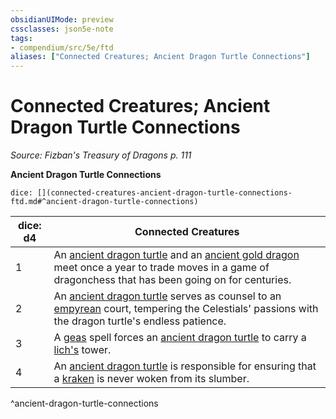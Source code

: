 ```yaml
---
obsidianUIMode: preview
cssclasses: json5e-note
tags:
- compendium/src/5e/ftd
aliases: ["Connected Creatures; Ancient Dragon Turtle Connections"]
---
```

# Connected Creatures; Ancient Dragon Turtle Connections
*Source: Fizban's Treasury of Dragons p. 111* 

**Ancient Dragon Turtle Connections**

`dice: [](connected-creatures-ancient-dragon-turtle-connections-ftd.md#^ancient-dragon-turtle-connections)`

| dice: d4 | Connected Creatures |
|----------|---------------------|
| 1 | An [ancient dragon turtle](/3-Mechanics/CLI/bestiary/dragon/ancient-dragon-turtle-ftd.md) and an [ancient gold dragon](/3-Mechanics/CLI/bestiary/dragon/ancient-gold-dragon.md) meet once a year to trade moves in a game of dragonchess that has been going on for centuries. |
| 2 | An [ancient dragon turtle](/3-Mechanics/CLI/bestiary/dragon/ancient-dragon-turtle-ftd.md) serves as counsel to an [empyrean](/3-Mechanics/CLI/bestiary/celestial/empyrean.md) court, tempering the Celestials' passions with the dragon turtle's endless patience. |
| 3 | A [geas](/3-Mechanics/CLI/spells/geas.md) spell forces an [ancient dragon turtle](/3-Mechanics/CLI/bestiary/dragon/ancient-dragon-turtle-ftd.md) to carry a [lich's](/3-Mechanics/CLI/bestiary/undead/lich.md) tower. |
| 4 | An [ancient dragon turtle](/3-Mechanics/CLI/bestiary/dragon/ancient-dragon-turtle-ftd.md) is responsible for ensuring that a [kraken](/3-Mechanics/CLI/bestiary/monstrosity/kraken.md) is never woken from its slumber. |
^ancient-dragon-turtle-connections